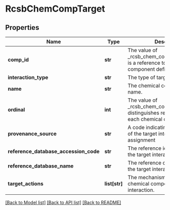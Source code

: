 # RcsbChemCompTarget

## Properties
Name | Type | Description | Notes
------------ | ------------- | ------------- | -------------
**comp_id** | **str** | The value of _rcsb_chem_comp_target.comp_id is a reference to  a chemical component definition. | 
**interaction_type** | **str** | The type of target interaction. | [optional] 
**name** | **str** | The chemical component target name. | [optional] 
**ordinal** | **int** | The value of _rcsb_chem_comp_target.ordinal distinguishes  related examples for each chemical component. | 
**provenance_source** | **str** | A code indicating the provenance of the target interaction assignment | [optional] 
**reference_database_accession_code** | **str** | The reference identifier code for the target interaction reference. | [optional] 
**reference_database_name** | **str** | The reference database name for the target interaction. | [optional] 
**target_actions** | **list[str]** | The mechanism of action of the chemical component - target interaction. | [optional] 

[[Back to Model list]](../README.md#documentation-for-models) [[Back to API list]](../README.md#documentation-for-api-endpoints) [[Back to README]](../README.md)

